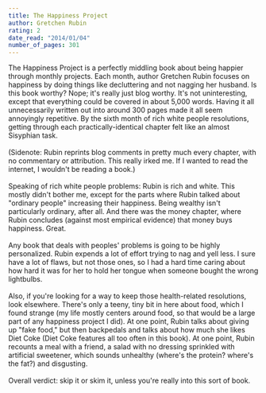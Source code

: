 ```yaml
---
title: The Happiness Project
author: Gretchen Rubin
rating: 2
date_read: "2014/01/04"
number_of_pages: 301
---
```


The Happiness Project is a perfectly middling book about being happier through monthly projects. Each month, author Gretchen Rubin focuses on happiness by doing things like decluttering and not nagging her husband. Is this book worthy? Nope; it's really just blog worthy. It's not uninteresting, except that everything could be covered in about 5,000 words. Having it all unnecessarily written out into around 300 pages made it all seem annoyingly repetitive. By the sixth month of rich white people resolutions, getting through each practically-identical chapter felt like an almost Sisyphian task.<br/><br/>(Sidenote: Rubin reprints blog comments in pretty much every chapter, with no commentary or attribution. This really irked me. If I wanted to read the internet, I wouldn't be reading a book.)<br/><br/>Speaking of rich white people problems: Rubin is rich and white. This mostly didn't bother me, except for the parts where Rubin talked about "ordinary people" increasing their happiness. Being wealthy isn't particularly ordinary, after all. And there was the money chapter, where Rubin concludes (against most empirical evidence) that money buys happiness. Great.<br/><br/>Any book that deals with peoples' problems is going to be highly personalized. Rubin expends a lot of effort trying to nag and yell less. I sure have a lot of flaws, but not those ones, so I had a hard time caring about how hard it was for her to hold her tongue when someone bought the wrong lightbulbs. <br/><br/>Also, if you're looking for a way to keep those health-related resolutions, look elsewhere. There's only a teeny, tiny bit in here about food, which I found strange (my life mostly centers around food, so that would be a large part of any happiness project I did). At one point, Rubin talks about giving up "fake food," but then backpedals and talks about how much she likes Diet Coke (Diet Coke features all too often in this book). At one point, Rubin recounts a meal with a friend, a salad with no dressing sprinkled with artificial sweetener, which sounds unhealthy (where's the protein? where's the fat?) and disgusting.<br/><br/>Overall verdict: skip it or skim it, unless you're really into this sort of book. 